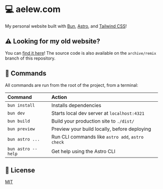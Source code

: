 # 💻 aelew.com

My personal website built with [Bun](https://bun.sh), [Astro](https://astro.build), and [Tailwind CSS](https://tailwindcss.com)!

## ⚠️ Looking for my old website?

You can [find it here](https://aelew.pages.dev)! The source code is also available on the `archive/remix` branch of this repository.

## 🧞 Commands

All commands are run from the root of the project, from a terminal:

| Command            | Action                                           |
| :----------------- | :----------------------------------------------- |
| `bun install`      | Installs dependencies                            |
| `bun dev`          | Starts local dev server at `localhost:4321`      |
| `bun build`        | Build your production site to `./dist/`          |
| `bun preview`      | Preview your build locally, before deploying     |
| `bun astro ...`    | Run CLI commands like `astro add`, `astro check` |
| `bun astro --help` | Get help using the Astro CLI                     |

## 🧾 License

[MIT](https://choosealicense.com/licenses/mit/)
